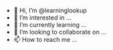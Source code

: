 - 👋 Hi, I’m @learninglookup
- 👀 I’m interested in ...
- 🌱 I’m currently learning ...
- 💞️ I’m looking to collaborate on ...
- 📫 How to reach me ...

<!---
learninglookup/learninglookup is a ✨ special ✨ repository because its `README.md` (this file) appears on your GitHub profile.
You can click the Preview link to take a look at your changes.
--->
